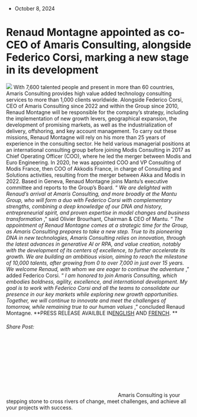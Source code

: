 * October 8, 2024


# Renaud Montagne appointed as co-CEO of Amaris Consulting, alongside Federico Corsi, marking a new stage in its development
![](https://amaris.com/wp-content/uploads/2024/10/Renaud-AC-website-1024x576.webp)
With 7,600 talented people and present in more than 60 countries, Amaris Consulting provides high value added technology consulting services to more than 1,000 clients worldwide. 
Alongside Federico Corsi, CEO of Amaris Consulting since 2022 and within the Group since 2010, Renaud Montagne will be responsible for the company’s strategy, including the implementation of new growth levers, geographical expansion, the development of promising markets, as well as the industrialization of delivery, offshoring, and key account management. 
To carry out these missions, Renaud Montagne will rely on his more than 25 years of experience in the consulting sector. He held various managerial positions at an international consulting group before joining Modis Consulting in 2017 as Chief Operating Officer (COO), where he led the merger between Modis and Euro Engineering. In 2020, he was appointed COO and VP Consulting of Modis France, then COO of Akkodis France, in charge of Consulting and Solutions activities, resulting from the merger between Akka and Modis in 2022. 
Based in Geneva, Renaud Montagne joins Mantu’s executive committee and reports to the Group’s Board.
“ _We are delighted with Renaud’s arrival at Amaris Consulting, and more broadly at the Mantu Group, who will form a duo with Federico Corsi with complementary strengths, combining a deep knowledge of our DNA and history, entrepreneurial spirit, and proven expertise in model changes and business transformation_ ,” said Olivier Brourhant, Chairman & CEO of Mantu. 
“ _The appointment of Renaud Montagne comes at a strategic time for the Group, as Amaris Consulting prepares to take a new step. True to its pioneering DNA in new technologies, Amaris Consulting relies on innovation, through the latest advances in generative AI or RPA, and value creation, notably with the development of its centers of excellence, to further accelerate its growth. We are building an ambitious vision, aiming to reach the milestone of 10,000 talents, after growing from 0 to over 7,000 in just over 15 years. We welcome Renaud, with whom we are eager to continue the adventure_ ,” added Federico Corsi. 
“ _I am honored to join Amaris Consulting, which embodies boldness, agility, excellence, and international development. My goal is to work with Federico Corsi and all the teams to consolidate our presence in our key markets while exploring new growth opportunities. Together, we will continue to innovate and meet the challenges of tomorrow, while remaining true to our human values_ ,” concluded Renaud Montagne.
**PRESS RELEASE AVAILBLE IN[ENGLISH](https://mantu.com/wp-content/uploads/2024/10/Mantu-announces-the-appointment-of-Renaud-Montagne-as-co-CEO-of-Amaris-Consulting-EN-PR.pdf) AND [FRENCH](https://mantu.com/wp-content/uploads/2024/10/Mantu-annonce-la-nomination-de-Renaud-Montagne-en-tant-que-co-CEO-dAmaris-Consulting-PR-FR.pdf). **
###### Share Post:
![Amaris Logo](data:image/svg+xml,%3Csvg%20xmlns='http://www.w3.org/2000/svg'%20viewBox='0%200%200%200'%3E%3C/svg%3E)
Amaris Consulting is your stepping stone to cross rivers of change, meet challenges, and achieve all your projects with success.
